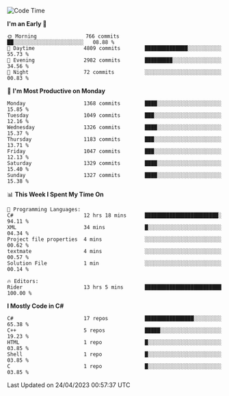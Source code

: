 <!--START_SECTION:waka-->
![Code Time](http://img.shields.io/badge/Code%20Time-1%2C038%20hrs-blue)

**I'm an Early 🐤** 

```text
🌞 Morning                766 commits         ██░░░░░░░░░░░░░░░░░░░░░░░   08.88 % 
🌆 Daytime                4809 commits        ██████████████░░░░░░░░░░░   55.73 % 
🌃 Evening                2982 commits        █████████░░░░░░░░░░░░░░░░   34.56 % 
🌙 Night                  72 commits          ░░░░░░░░░░░░░░░░░░░░░░░░░   00.83 % 
```
📅 **I'm Most Productive on Monday** 

```text
Monday                   1368 commits        ████░░░░░░░░░░░░░░░░░░░░░   15.85 % 
Tuesday                  1049 commits        ███░░░░░░░░░░░░░░░░░░░░░░   12.16 % 
Wednesday                1326 commits        ████░░░░░░░░░░░░░░░░░░░░░   15.37 % 
Thursday                 1183 commits        ███░░░░░░░░░░░░░░░░░░░░░░   13.71 % 
Friday                   1047 commits        ███░░░░░░░░░░░░░░░░░░░░░░   12.13 % 
Saturday                 1329 commits        ████░░░░░░░░░░░░░░░░░░░░░   15.40 % 
Sunday                   1327 commits        ████░░░░░░░░░░░░░░░░░░░░░   15.38 % 
```


📊 **This Week I Spent My Time On** 

```text
💬 Programming Languages: 
C#                       12 hrs 18 mins      ████████████████████████░   94.11 % 
XML                      34 mins             █░░░░░░░░░░░░░░░░░░░░░░░░   04.34 % 
Project file properties  4 mins              ░░░░░░░░░░░░░░░░░░░░░░░░░   00.62 % 
textmate                 4 mins              ░░░░░░░░░░░░░░░░░░░░░░░░░   00.57 % 
Solution File            1 min               ░░░░░░░░░░░░░░░░░░░░░░░░░   00.14 % 

🔥 Editors: 
Rider                    13 hrs 5 mins       █████████████████████████   100.00 % 
```

**I Mostly Code in C#** 

```text
C#                       17 repos            ████████████████░░░░░░░░░   65.38 % 
C++                      5 repos             █████░░░░░░░░░░░░░░░░░░░░   19.23 % 
HTML                     1 repo              █░░░░░░░░░░░░░░░░░░░░░░░░   03.85 % 
Shell                    1 repo              █░░░░░░░░░░░░░░░░░░░░░░░░   03.85 % 
C                        1 repo              █░░░░░░░░░░░░░░░░░░░░░░░░   03.85 % 
```




 Last Updated on 24/04/2023 00:57:37 UTC
<!--END_SECTION:waka-->
